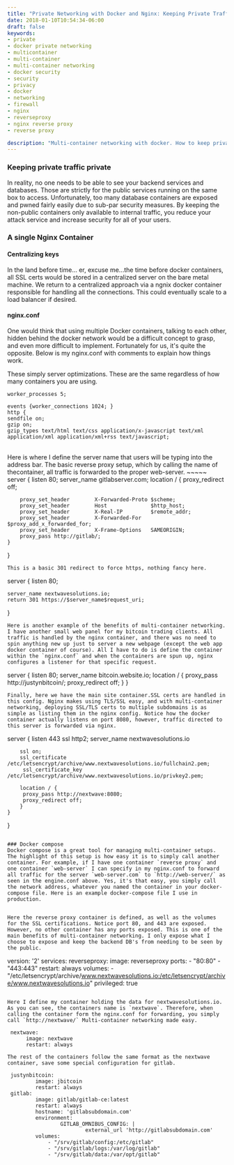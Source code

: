 ```yaml
---
title: "Private Networking with Docker and Nginx: Keeping Private Traffic Private"
date: 2018-01-10T10:54:34-06:00
draft: false
keywords:
- private
- docker private networking
- multicontainer
- multi-container
- multi-container networking
- docker security
- security
- privacy
- docker
- networking
- firewall
- nginx
- reverseproxy
- nginx reverse proxy
- reverse proxy

description: "Multi-container networking with docker. How to keep private data private."
---
```


### Keeping private traffic private

In reality, no one needs to be able to see your backend services and databases. Those are strictly for the public services running on the same box to access. Unfortunately, too many database containers are exposed and pwned fairly easily due to sub-par security measures. By keeping the non-public containers only available to internal traffic, you reduce your attack service and increase security for all of your users.

### A single Nginx Container

#### Centralizing keys
In the land before time... er, excuse me...the time before docker containers, all SSL certs would be stored in a centralized server on the bare metal machine. We return to a centralized approach via a ngnix docker container responsible for handling all the connections. This could eventually scale to a load balancer if desired. 

#### nginx.conf

One would think that using multiple Docker containers, talking to each other, hidden behind the docker network would be a difficult concept to grasp, and even more difficult to implement. Fortunately for us, it's quite the opposite. Below is my nginx.conf with comments to explain how things work.


These simply server optimizations. These are the same regardless of how many containers you are using.
~~~~~ 
worker_processes 5;

events {worker_connections 1024; }
http {
sendfile on;
gzip on;
gzip_types text/html text/css application/x-javascript text/xml application/xml application/xml+rss text/javascript;
~~~~~
<br>
Here is where I define the server name that users will be typing into the address bar. The basic reverse proxy setup, which by calling the name of thecontainer, all traffic is forwarded to the proper web-server.  
~~~~~
server {
    listen 80;
    server_name gitlabserver.com;
    location / {
        proxy_redirect off;
        
        proxy_set_header        X-Forwarded-Proto $scheme;
        proxy_set_header        Host              $http_host;
        proxy_set_header        X-Real-IP         $remote_addr;
        proxy_set_header        X-Forwarded-For   $proxy_add_x_forwarded_for;
        proxy_set_header        X-Frame-Options   SAMEORIGIN;
        proxy_pass http://gitlab/;
    }
}
~~~~~
This is a basic 301 redirect to force https, nothing fancy here.
~~~~~
server {
    listen 80;

    server_name nextwavesolutions.io;
    return 301 https://$server_name$request_uri;
}
~~~~~
Here is another example of the benefits of multi-container networking. I have another small web panel for my bitcoin trading clients. All traffic is handled by the nginx container, and there was no need to spin anything new up just to server a new webpage (except the web app docker container of course). All I have to do is define the container within the `nginx.conf` and when the containers are spun up, nginx configures a listener for that specific request.
~~~~~

server { 
    listen 80;
    server_name bitcoin.website.io;
    location / {
        proxy_pass http://justynbitcoin/;
        proxy_redirect off;
    }
}
~~~~~
Finally, here we have the main site container.SSL certs are handled in this config. Nginx makes using TLS/SSL easy, and with multi-container networking, deploying SSL/TLS certs to multiple subdomains is as simple as listing them in the nginx config. Notice how the docker container actually listens on port 8080, however, traffic directed to this server is forwarded via nginx. 

~~~~~
server {
    	listen 443 ssl http2;
    	server_name nextwavesolutions.io
    
    	ssl on;    
    	ssl_certificate         /etc/letsencrypt/archive/www.nextwavesolutions.io/fullchain2.pem;
       	 ssl_certificate_key     /etc/letsencrypt/archive/www.nextwavesolutions.io/privkey2.pem;

    	location / {
       	 proxy_pass http://nextwave:8080;
       	 proxy_redirect off;
    	}
	}
}
~~~~~

### Docker compose
Docker compose is a great tool for managing multi-container setups. The highlight of this setup is how easy it is to simply call another container. For example, if I have one container `reverse proxy` and one container `web-server` I can specify in my nginx.conf to forward all traffic for the server `web-server.com` to `http://web-server/` as seen in the engine.conf above. Yes, it's that easy, you simply call the network address, whatever you named the container in your docker-compose file. Here is an example docker-compose file I use in production.


Here the reverse proxy container is defined, as well as the volumes for the SSL certifications. Notice port 80, and 443 are exposed. However, no other container has any ports exposed. This is one of the main benefits of multi-container networking. I only expose what I choose to expose and keep the backend DB's from needing to be seen by the public.
~~~~~
version: '2'
services:
     reverseproxy:
          image: reverseproxy
          ports:
               - "80:80"
               - "443:443"
          restart: always
          volumes:
               - "/etc/letsencrypt/archive/www.nextwavesolutions.io:/etc/letsencrypt/archive/www.nextwavesolutions.io"
          privileged: true
~~~~~

Here I define my container holding the data for nextwavesolutions.io. As you can see, the containers name is `nextwave`. Therefore, when calling the container form the nginx.conf for forwarding, you simply call `http://nextwave/` Multi-container networking made easy.
~~~~~
     nextwave:
          image: nextwave
          restart: always
~~~~~
The rest of the containers follow the same format as the nextwave container, save some special configuration for gitlab.
~~~~~
     justynbitcoin:
             image: jbitcoin
             restart: always
     gitlab:
             image: gitlab/gitlab-ce:latest
             restart: always
             hostname: 'gitlabsubdomain.com'
             environment:
                     GITLAB_OMNIBUS_CONFIG: |
                             external_url 'http://gitlabsubdomain.com'
             volumes:
                 - "/srv/gitlab/config:/etc/gitlab"
                 - "/srv/gitlab/logs:/var/log/gitlab"
                 - "/srv/gitlab/data:/var/opt/gitlab"
~~~~~

